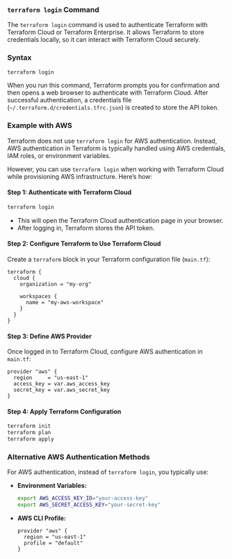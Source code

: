 ### `terraform login` Command

The `terraform login` command is used to authenticate Terraform with Terraform Cloud or Terraform Enterprise. It allows Terraform to store credentials locally, so it can interact with Terraform Cloud securely.

### **Syntax**
```bash
terraform login
```
When you run this command, Terraform prompts you for confirmation and then opens a web browser to authenticate with Terraform Cloud. After successful authentication, a credentials file (`~/.terraform.d/credentials.tfrc.json`) is created to store the API token.

### **Example with AWS**
Terraform does not use `terraform login` for AWS authentication. Instead, AWS authentication in Terraform is typically handled using AWS credentials, IAM roles, or environment variables.

However, you can use `terraform login` when working with Terraform Cloud while provisioning AWS infrastructure. Here’s how:

#### **Step 1: Authenticate with Terraform Cloud**
```bash
terraform login
```
- This will open the Terraform Cloud authentication page in your browser.
- After logging in, Terraform stores the API token.

#### **Step 2: Configure Terraform to Use Terraform Cloud**
Create a `terraform` block in your Terraform configuration file (`main.tf`):

```hcl
terraform {
  cloud {
    organization = "my-org"

    workspaces {
      name = "my-aws-workspace"
    }
  }
}
```

#### **Step 3: Define AWS Provider**
Once logged in to Terraform Cloud, configure AWS authentication in `main.tf`:

```hcl
provider "aws" {
  region     = "us-east-1"
  access_key = var.aws_access_key
  secret_key = var.aws_secret_key
}
```

#### **Step 4: Apply Terraform Configuration**
```bash
terraform init
terraform plan
terraform apply
```

### **Alternative AWS Authentication Methods**
For AWS authentication, instead of `terraform login`, you typically use:
- **Environment Variables:**
  ```bash
  export AWS_ACCESS_KEY_ID="your-access-key"
  export AWS_SECRET_ACCESS_KEY="your-secret-key"
  ```
- **AWS CLI Profile:**
  ```hcl
  provider "aws" {
    region = "us-east-1"
    profile = "default"
  }
  ```

